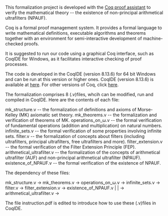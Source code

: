 This formalization project is developed with the [Coq proof assistant](https://coq.inria.fr/) to verify the mathematical theory -- the existence of non-principal arithmetical ultrafilters (NPAUF).

Coq is a formal proof management system. It provides a formal language to write mathematical definitions, executable algorithms and theorems together with an environment for semi-interactive development of machine-checked proofs.

It is suggested to run our code using a graphical Coq interface, such as CoqIDE for Windows, as it facilitates interactive checking of proof processes.

The code is developed in the CoqIDE (version 8.13.6) for 64 bit Windows and can be run at this version or higher ones.
CoqIDE (version 8.13.6) is available at [here](https://github.com/coq/platform/releases/download/2021.02.1/coq-platform-2021.02.1-installer-windows-x86_64.exe).
For other versions of Coq, click [here](https://coq.inria.fr/download).

The formalization comprises 8 (.v)files, whcih can be modified, run and compiled in CoqIDE. Here are the contents of each file:

mk_structure.v                 --  the formalization of definitions and axioms of Morse-Kelley (MK) axiomatic set theory.
mk_theorems.v                  --  the formalization and verification of theorems of MK.
operations_on_ω.v              --  the formal verification of fundamental operations (addition and multiplication) on natural numbers. 
infinite_sets.v                --  the formal verification of some properties involving infinite sets.
filter.v                       --  the formalization of concepts about filters (including ultrafilters, principal ultrafilters, free ultrafilters and more).
filter_extension.v             --  the formal verification of the Filter Extension Principle (FEP).
arithmetical_ultrafilter.v     --  the formalization of the concepts of arithmetical ultrafilter (AUF) and non-principal arithmetical ultrafilter (NPAUF).
existence_of_NPAUF.v           --  the formal verification of the existence of NPAUF.

The dependency of these files:

mk_structure.v  ->  mk_theorems.v  -> operations_on_ω.v  ->  infinite_sets.v  ->  filter.v  ->      filter_extension.v      ->  existence_of_NPAUF.v
                                                                                            |                               |
                                                                                            ->  arithmetical_ultrafilter.v  ->

The file instruction.pdf is edited to introduce how to use these (.v)files in CoqIDE.
